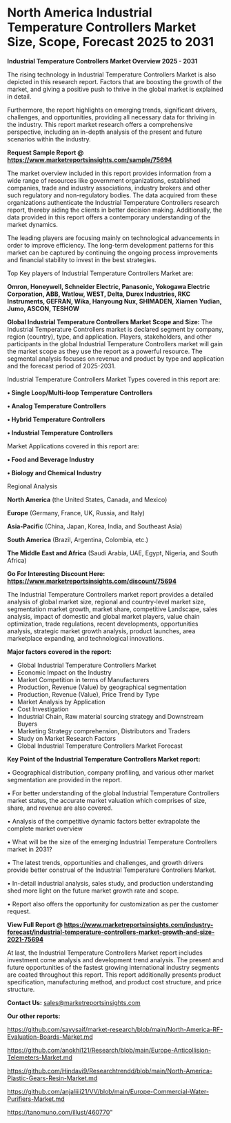 # North America Industrial Temperature Controllers Market Size, Scope, Forecast 2025 to 2031

<Strong> Industrial Temperature Controllers Market Overview 2025 - 2031</strong>

The rising technology in Industrial Temperature Controllers Market is also depicted in this research report. Factors that are boosting the growth of the market, and giving a positive push to thrive in the global market is explained in detail.

Furthermore, the report highlights on emerging trends, significant drivers, challenges, and opportunities, providing all necessary data for thriving in the industry. This report market research offers a comprehensive perspective, including an in-depth analysis of the present and future scenarios within the industry.

<strong>Request Sample Report @ <a href=https://www.marketreportsinsights.com/sample/75694>https://www.marketreportsinsights.com/sample/75694</a></strong>

The market overview included in this report provides information from a wide range of resources like government organizations, established companies, trade and industry associations, industry brokers and other such regulatory and non-regulatory bodies. The data acquired from these organizations authenticate the Industrial Temperature Controllers research report, thereby aiding the clients in better decision making. Additionally, the data provided in this report offers a contemporary understanding of the market dynamics.

The leading players are focusing mainly on technological advancements in order to improve efficiency. The long-term development patterns for this market can be captured by continuing the ongoing process improvements and financial stability to invest in the best strategies.

Top Key players of Industrial Temperature Controllers Market are:

<strong>Omron, Honeywell, Schneider Electric, Panasonic, Yokogawa Electric Corporation, ABB, Watlow, WEST, Delta, Durex Industries, RKC Instruments, GEFRAN, Wika, Hanyoung Nux, SHIMADEN, Xiamen Yudian, Jumo, ASCON, TESHOW</strong>

<strong><b>Global Industrial Temperature Controllers Market Scope and Size:</b></strong>
The Industrial Temperature Controllers market is declared segment by company, region (country), type, and application. Players, stakeholders, and other participants in the global Industrial Temperature Controllers market will gain the market scope as they use the report as a powerful resource. The segmental analysis focuses on revenue and product by type and application and the forecast period of 2025-2031.

Industrial Temperature Controllers Market Types covered in this report are:

<strong>• Single Loop/Multi-loop Temperature Controllers

• Analog Temperature Controllers

• Hybrid Temperature Controllers

• Industrial Temperature Controllers</strong>

Market Applications covered in this report are:

<strong>• Food and Beverage Industry

• Biology and Chemical Industry</strong> 

Regional Analysis

<strong>North America</strong> (the United States, Canada, and Mexico)

<strong>Europe</strong> (Germany, France, UK, Russia, and Italy)

<strong>Asia-Pacific</strong> (China, Japan, Korea, India, and Southeast Asia)

<strong>South America</strong> (Brazil, Argentina, Colombia, etc.)

<strong>The Middle East and Africa</strong> (Saudi Arabia, UAE, Egypt, Nigeria, and South Africa)

<strong>Go For Interesting Discount Here: <a href=https://www.marketreportsinsights.com/discount/75694>https://www.marketreportsinsights.com/discount/75694</a></strong>

The Industrial Temperature Controllers market report provides a detailed analysis of global market size, regional and country-level market size, segmentation market growth, market share, competitive Landscape, sales analysis, impact of domestic and global market players, value chain optimization, trade regulations, recent developments, opportunities analysis, strategic market growth analysis, product launches, area marketplace expanding, and technological innovations.

<strong><b>Major factors covered in the report:</b></strong>
<ul>
  <li>Global Industrial Temperature Controllers Market </li>
  <li>Economic Impact on the Industry</li>
  <li>Market Competition in terms of Manufacturers</li>
  <li>Production, Revenue (Value) by geographical segmentation</li>
  <li>Production, Revenue (Value), Price Trend by Type</li>
  <li>Market Analysis by Application</li>
  <li>Cost Investigation</li>
  <li>Industrial Chain, Raw material sourcing strategy and Downstream Buyers</li>
  <li>Marketing Strategy comprehension, Distributors and Traders</li>
  <li>Study on Market Research Factors</li>
  <li>Global Industrial Temperature Controllers Market Forecast</li>
</ul>

<strong><b>Key Point of the Industrial Temperature Controllers Market report:</b></strong>

• Geographical distribution, company profiling, and various other market segmentation are provided in the report.

• For better understanding of the global Industrial Temperature Controllers market status, the accurate market valuation which comprises of size, share, and revenue are also covered.

• Analysis of the competitive dynamic factors better extrapolate the complete market overview

• What will be the size of the emerging Industrial Temperature Controllers market in 2031?

• The latest trends, opportunities and challenges, and growth drivers provide better construal of the Industrial Temperature Controllers Market.

• In-detail industrial analysis, sales study, and production understanding shed more light on the future market growth rate and scope.

• Report also offers the opportunity for customization as per the customer request.

<strong><b>View Full Report @ <a href=https://www.marketreportsinsights.com/industry-forecast/industrial-temperature-controllers-market-growth-and-size-2021-75694>https://www.marketreportsinsights.com/industry-forecast/industrial-temperature-controllers-market-growth-and-size-2021-75694</a></b></strong>


At last, the Industrial Temperature Controllers Market report includes investment come analysis and development trend analysis. The present and future opportunities of the fastest growing international industry segments are coated throughout this report. This report additionally presents product specification, manufacturing method, and product cost structure, and price structure.

<strong>Contact Us:</strong>
sales@marketreportsinsights.com

<strong>Our other reports:</strong>

<a href=https://github.com/sayysaif/market-research/blob/main/North-America-RF-Evaluation-Boards-Market.md>https://github.com/sayysaif/market-research/blob/main/North-America-RF-Evaluation-Boards-Market.md</a>

<a href=https://github.com/anokhi121/Research/blob/main/Europe-Anticollision-Telemeters-Market.md>https://github.com/anokhi121/Research/blob/main/Europe-Anticollision-Telemeters-Market.md</a>

<a href=https://github.com/Hindavi9/Researchtrendd/blob/main/North-America-Plastic-Gears-Resin-Market.md>https://github.com/Hindavi9/Researchtrendd/blob/main/North-America-Plastic-Gears-Resin-Market.md</a>

<a href=https://github.com/anjaliiii21/VV/blob/main/Europe-Commercial-Water-Purifiers-Market.md>https://github.com/anjaliiii21/VV/blob/main/Europe-Commercial-Water-Purifiers-Market.md</a>

<a href=https://tanomuno.com/illust/460770>https://tanomuno.com/illust/460770</a>"
